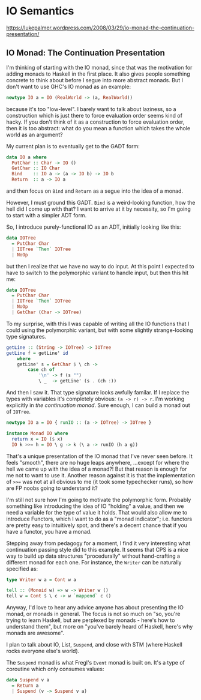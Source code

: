 # IO Semantics

https://lukepalmer.wordpress.com/2008/03/29/io-monad-the-continuation-presentation/

## IO Monad: The Continuation Presentation

I'm thinking of starting with the IO monad, since that was the motivation for adding monads to Haskell in the first place. It also gives people something concrete to think about before I segue into more abstract monads. But I don't want to use GHC's IO monad as an example:

```hs
newtype IO a = IO (RealWorld -> (a, RealWorld))
```

because it's too "low-level". I barely want to talk about laziness, so a construction which is just there to force evaluation order seems kind of hacky. If you don't think of it as a construction to force evaluation order, then it is too abstract: what do you mean a function which takes the whole world as an argument?

My current plan is to eventually get to the GADT form:

```hs
data IO a where
  PutChar :: Char -> IO ()
  GetChar :: IO Char
  Bind    :: IO a -> (a -> IO b) -> IO b
  Return  :: a -> IO a
```

and then focus on `Bind` and `Return` as a segue into the idea of a monad.

However, I must ground this GADT. `Bind` is a weird-looking function, how the hell did I come up with that? I want to arrive at it by necessity, so I'm going to start with a simpler ADT form.

So, I introduce purely-functional IO as an ADT, initially looking like this:

```hs
data IOTree
  = PutChar Char
  | IOTree `Then` IOTree
  | NoOp
```

but then I realize that we have no way to do input. At this point I expected to have to switch to the polymorphic variant to handle input, but then this hit me:

```hs
data IOTree
  = PutChar Char
  | IOTree `Then` IOTree
  | NoOp
  | GetChar (Char -> IOTree)
```

To my surprise, with this I was capable of writing all the IO functions that I could using the polymorphic variant, but with some slightly strange-looking type signatures.

```hs
getLine :: (String -> IOTree) -> IOTree
getLine f = getLine' id
    where
    getLine' s = GetChar $ \ ch ->
        case ch of
            '\n' -> f (s "")
            \ _  -> getLine' (s . (ch :))
```

And then I saw it. That type signature looks awfully familar. If I replace the types with variables it's completely obvious: `(a -> r) -> r`. I'm working explicitly in *the continuation monad*. Sure enough, I can build a monad out of `IOTree`.

```hs
newtype IO a = IO { runIO :: (a -> IOTree) -> IOTree }

instance Monad IO where
  return x = IO ($ x)
  IO k >>= h = IO \ g -> k (\ a -> runIO (h a g))
```

That's a unique presentation of the IO monad that I've never seen before. It feels "smooth", there are no huge leaps anywhere, ...except for where the hell we came up with the idea of a monad?! But that reason is enough for me not to want to use it. Another reason against it is that the implementation of `>>=` was not at all obvious to me (it took some typechecker runs), so how are FP noobs going to understand it?

I'm still not sure how I'm going to motivate the polymorphic form. Probably something like introducing the idea of IO "holding" a value, and then we need a variable for the type of value it holds. That would also allow me to introduce Functors, which I want to do as a "monad indicator"; i.e. functors are pretty easy to intuitively spot, and there's a decent chance that if you have a functor, you have a monad.

Stepping away from pedagogy for a moment, I find it very interesting what continuation passing style did to this example. It seems that CPS is a nice way to build up data structures "procedurally" without hand-crafting a different monad for each one. For instance, the `Writer` can be naturally specified as:

```hs
type Writer w a = Cont w a

tell :: (Monoid w) => w -> Writer w ()
tell w = Cont $ \ c -> w `mappend` c ()
```

Anyway, I'd love to hear any advice anyone has about presenting the IO monad, or monads in general. The focus is not so much on "so, you're trying to learn Haskell, but are perplexed by monads - here's how to understand them", but more on "you've barely heard of Haskell, here's why monads are awesome".

I plan to talk about IO, List, `Suspend`, and close with STM (where Haskell rocks everyone else's world).

The `Suspend` monad is what Fregl's `Event` monad is built on. It's a type of coroutine which only consumes values:

```hs
data Suspend v a
  = Return a
  | Suspend (v -> Suspend v a)
```
